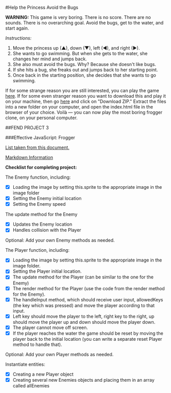 #Help the Princess Avoid the Bugs

**WARNING:** This game is very boring. There is no score. There are no sounds. There is no overarching goal. Avoid the bugs, get to the water, and start again.

_Instructions:_

1. Move the princess up (▲), down (▼), left (◄), and right (►).
2. She wants to go swimming. But when she gets to the water, she changes her mind and jumps back.
3. She also must avoid the bugs. Why? Because she doesn't like bugs.
4. If she hits a bug, she freaks out and jumps back to her starting point.
5. Once back in the starting position, she decides that she wants to go swimming.

If for some strange reason you are still interested, you can play the game [here](http://chavahj.github.io/nanodegree-arcade-game/).
If for some even stranger reason you want to download this and play it on your machine, then go [here](https://github.com/ChavahJ/nanodegree-arcade-game) and click on "Download ZIP." Extract the files into a new folder on your computer, and open the index.html file in the browser of your choice. Voilà — you can now play the most boring frogger clone, on your personal computer.

##FEND PROJECT 3

###Effective JavaScript: Frogger

[List taken from this document.](https://docs.google.com/document/d/1v01aScPjSWCCWQLIpFqvg3-vXLH2e8_SZQKC8jNO0Dc/pub)

[Markdown Information](https://guides.github.com/features/mastering-markdown/)

**Checklist for completing project:**

The Enemy function, including:
- [x] Loading the image by setting this.sprite to the appropriate image in the image folder
- [x] Setting the Enemy initial location
- [x] Setting the Enemy speed

The update method for the Enemy
- [x] Updates the Enemy location
- [x] Handles collision with the Player

Optional: Add your own Enemy methods as needed.

The Player function, including:
- [x] Loading the image by setting this.sprite to the appropriate image in the image folder.
- [x] Setting the Player initial location.
- [x] The update method for the Player (can be similar to the one for the Enemy)
- [x] The render method for the Player (use the code from the render method for the Enemy).
- [x] The handleInput method, which should receive user input, allowedKeys (the key which was pressed) and move the player according to that input.
- [x] Left key should move the player to the left, right key to the right, up should move the player up and down should move the player down.
- [x] The player cannot move off screen.
- [x] If the player reaches the water the game should be reset by moving the player back to the initial location (you can write a separate reset Player method to handle that).

Optional: Add your own Player methods as needed.

Instantiate entities:
- [x] Creating a new Player object
- [x] Creating several new Enemies objects and placing them in an array called allEnemies

